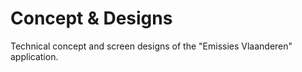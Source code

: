 # Concept & Designs

Technical concept and screen designs of the "Emissies Vlaanderen" application.



